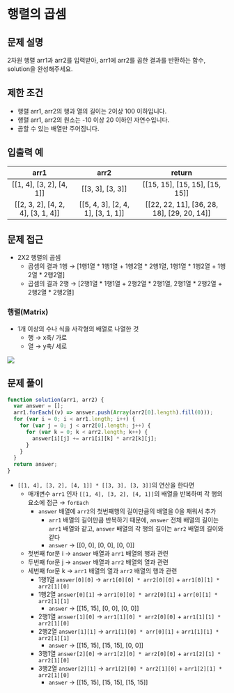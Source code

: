 # 행렬의 곱셈

## 문제 설명

2차원 행렬 arr1과 arr2를 입력받아, arr1에 arr2를 곱한 결과를 반환하는 함수, solution을 완성해주세요.

## 제한 조건

- 행렬 arr1, arr2의 행과 열의 길이는 2이상 100 이하입니다.
- 행렬 arr1, arr2의 원소는 -10 이상 20 이하인 자연수입니다.
- 곱할 수 있는 배열만 주어집니다.

## 입출력 예

|               arr1                |               arr2                |                   return                   |
| :-------------------------------: | :-------------------------------: | :----------------------------------------: |
|     [[1, 4], [3, 2], [4, 1]]      |         [[3, 3], [3, 3]]          |       [[15, 15], [15, 15], [15, 15]]       |
| [[2, 3, 2], [4, 2, 4], [3, 1, 4]] | [[5, 4, 3], [2, 4, 1], [3, 1, 1]] | [[22, 22, 11], [36, 28, 18], [29, 20, 14]] |

## 문제 접근

- 2X2 행렬의 곱셈
  - 곱셈의 결과 1행 → [1행1열 * 1행1열 + 1행2열 * 2행1열, 1행1열 * 1행2열 + 1행2열 * 2행2열]
  - 곱셈의 결과 2행 → [2행1열 * 1행1열 + 2행2열 * 2행1열, 2행1열 * 2행2열 + 2행2열 * 2행2열]

### 행렬(Matrix)

- 1개 이상의 수나 식을 사각형의 배열로 나열한 것
  - 행 → x축/ 가로
  - 열 → y축/ 세로

![](https://upload.wikimedia.org/wikipedia/commons/thumb/4/4d/Matrix_ko.svg/220px-Matrix_ko.svg.png)

## 문제 풀이

```js
function solution(arr1, arr2) {
  var answer = [];
  arr1.forEach((v) => answer.push(Array(arr2[0].length).fill(0)));
  for (var i = 0; i < arr1.length; i++) {
    for (var j = 0; j < arr2[0].length; j++) {
      for (var k = 0; k < arr2.length; k++) {
        answer[i][j] += arr1[i][k] * arr2[k][j];
      }
    }
  }
  return answer;
}
```

- `[[1, 4], [3, 2], [4, 1]] * [[3, 3], [3, 3]]`의 연산을 한다면
  - 매개변수 `arr1` 인자 `[[1, 4], [3, 2], [4, 1]]`의 배열을 반복하며 각 행의 요소에 접근 → `forEach`
    - `answer` 배열에 `arr2`의 첫번째행의 길이만큼의 배열을 0을 채워서 추가
      - `arr1` 배열의 길이만큼 반복하기 때문에, `answer` 전체 배열의 길이는 `arr1` 배열와 같고, `answer` 배열의 각 행의 길이는 `arr2` 배열의 길이와 같다
      - `answer` → [[0, 0], [0, 0], [0, 0]]
  - 첫번째 for문 i → `answer` 배열과 `arr1` 배열의 행과 관련
  - 두번째 for문 j → `answer` 배열과 `arr2` 배열의 열과 관련
  - 세번째 for문 k → `arr1` 배열의 열과 `arr2` 배열의 행과 관련
    - 1행1열 `answer[0][0]` → `arr1[0][0] * arr2[0][0]` + `arr1[0][1] * arr2[1][0]`
    - 1행2열 `answer[0][1]` → `arr1[0][0] * arr2[0][1]` + `arr[0][1] * arr2[1][1]`
      - `answer` → [[15, 15], [0, 0], [0, 0]]
    - 2행1열 `answer[1][0]` → `arr1[1][0] * arr2[0][0]` + `arr1[1][1] * arr2[1][0]`
    - 2행2열 `answer[1][1]` → `arr1[1][0] * arr[0][1]` + `arr1[1][1] * arr2[1][1]`
      - `answer` → [[15, 15], [15, 15], [0, 0]]
    - 3행1열 `answer[2][0]` → `arr1[2][0] * arr2[0][0]` + `arr1[2][1] * arr2[1][0]`
    - 3행2열 `answer[2][1]` → `arr1[2][0] * arr2[1][0]` + `arr1[2][1] * arr2[1][0]`
      - `answer` → [[15, 15], [15, 15], [15, 15]]
